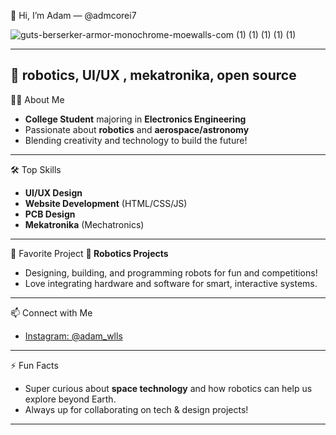👋 Hi, I’m Adam — @admcorei7

![guts-berserker-armor-monochrome-moewalls-com (1) (1) (1) (1) (1)](https://github.com/user-attachments/assets/dc48d622-9d1d-4797-9e32-3a8930578838)

--- 
🚀 robotics, UI/UX , mekatronika, open source 
--- 
👨‍🎓 About Me
- **College Student** majoring in **Electronics Engineering**
- Passionate about **robotics** and **aerospace/astronomy**
- Blending creativity and technology to build the future!
---
🛠️ Top Skills
- **UI/UX Design**
- **Website Development** (HTML/CSS/JS)
- **PCB Design**
- **Mekatronika** (Mechatronics)
---
🌟 Favorite Project
**🤖 Robotics Projects**
- Designing, building, and programming robots for fun and competitions!
- Love integrating hardware and software for smart, interactive systems.
---
📫 Connect with Me
- [Instagram: @adam_wlls](https://instagram.com/adam_wlls)
---
⚡ Fun Facts
- Super curious about **space technology** and how robotics can help us explore beyond Earth.
- Always up for collaborating on tech & design projects!
---

<!--
Let's build, innovate, and make a difference together!
-->
